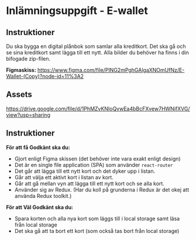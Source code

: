 # Inlämningsuppgift - E-wallet

## Instruktioner
Du ska bygga en digital plånbok som samlar alla kreditkort. Det ska gå och se sina kreditkort samt lägga till ett nytt. Alla bilder du behöver ha finns i din bifogade zip-filen.


**Figmaskiss:** https://www.figma.com/file/PING2mPghGAlgaXNOmUfNz/E-Wallet-(Copy)?node-id=11%3A2

## Assets

https://drive.google.com/file/d/1PhMZvKNIoQvwEa4bBcFXvew7HWNjfXVG/view?usp=sharing

## Instruktioner

**För att få Godkänt ska du:**
* Gjort enligt Figma skissen (det behöver inte vara exakt enligt design)
* Det är en single file application (SPA) som använder ```react-router```
* Det går att lägga till ett nytt kort och det dyker upp i listan.
* Går att välja ett aktivt kort i listan av kort.
* Går att gå mellan vyn att lägga till ett nytt kort och se alla kort.
* Använder sig av Redux. (Har du koll på grunderna i Redux är det okej att använda Redux toolkit.)

**För att Väl Godkänt ska du:**
* Spara korten och alla nya kort som läggs till i local storage samt läsa från local storage
* Det ska gå att ta bort ett kort (som också tas bort från local storage)

